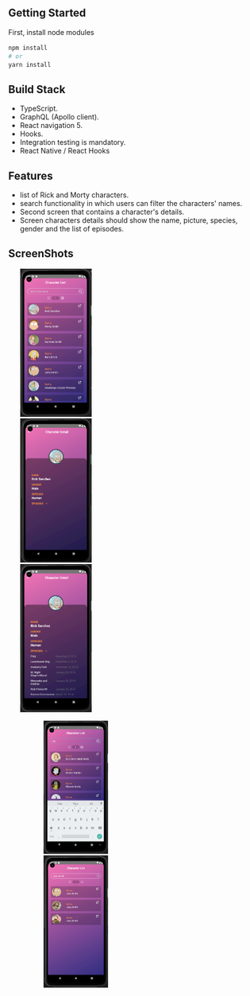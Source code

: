 ## Getting Started

First, install node modules

```bash
npm install
# or
yarn install
```

## Build Stack

- TypeScript.
- GraphQL (Apollo client).
- React navigation 5.
- Hooks.
- Integration testing is mandatory.
- React Native / React Hooks

## Features

- list of Rick and Morty characters.
- search functionality in which users can filter the characters' names. 
- Second screen that contains a character's details.
- Screen characters details should show the name, picture, species, gender and the list of episodes.

## ScreenShots
<ul style="list-style: none;">
  <li>
    <img src="1.PNG" width="30%" />
  </li>
  <li>
    <img src="2.PNG" width="30%" />
  </li>
  <li>
    <img src="3.PNG" width="30%" />
  </li>
<ul>
<ul style="list-style: none;">
  <li>
    <img src="4.PNG" width="30%" />
  </li>
  <li>
    <img src="5.PNG" width="30%" />
  </li>
<ul>